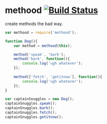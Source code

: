 methood [![Build Status](https://travis-ci.org/rrrelay/methood.png)](https://travis-ci.org/chevett/methood)
=========

create methods the bad way.


```js
var methood = require('methood');

function Dog(){
	var method = methood(this);

	method('speak', 'bark');
	method('bark', function(){
		console.log('ugh whatever');
	});
	
	method(['fetch', 'getitnow'], function(){
		console.log('ugh whatever');
	});
}

var captainSnuggles = new Dog();
captainSnuggles.speak();
captainSnuggles.bark();
captainSnuggles.fetch();
captainSnuggles.getitnow();
```

